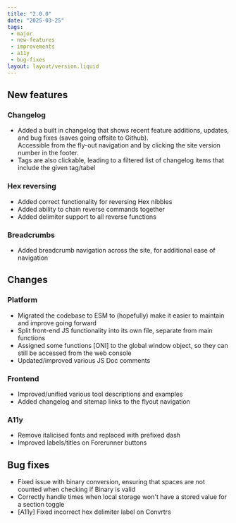 ```yaml
---
title: "2.0.0"
date: "2025-03-25"
tags: 
 - major
 - new-features
 - improvements
 - a11y
 - bug-fixes
layout: layout/version.liquid
---
```

## New features
### Changelog
- Added a built in changelog that shows recent feature additions, updates, and bug fixes (saves going offsite to Github).  
Accessible from the fly-out navigation and by clicking the site version number in the footer.
- Tags are also clickable, leading to a filtered list of changelog items that include the given tag/tabel
### Hex reversing
- Added correct functionality for reversing Hex nibbles
- Added ability to chain reverse commands together
- Added delimiter support to all reverse functions
### Breadcrumbs
- Added breadcrumb navigation across the site, for additional ease of navigation

## Changes
### Platform
- Migrated the codebase to ESM to (hopefully) make it easier to maintain and improve going forward
- Split front-end JS functionality into its own file, separate from main functions
- Assigned some functions [ONI] to the global window object, so they can still be accessed from the web console
- Updated/improved various JS Doc comments
### Frontend
- Improved/unified various tool descriptions and examples
- Added changelog and sitemap links to the flyout navigation
### A11y
- Remove italicised fonts and replaced with prefixed dash
- Improved labels/titles on Forerunner buttons

## Bug fixes
- Fixed issue with binary conversion, ensuring that spaces are not counted when checking if Binary is valid
- Correctly handle times when local storage won't have a stored value for a section toggle
- [A11y] Fixed incorrect hex delimiter label on Convrtrs

